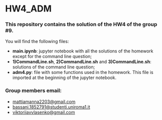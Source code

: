 # HW4_ADM
### This repository contains the solution of the HW4 of the group #9.
You will find the following files:
+ **main.ipynb**: jupyter notebook with all the solutions of the homework except for the command line question;
+ **1)CommandLine.sh**, **2)CommandLine.sh** and **3)CommandLine.sh**: solutions of the command line question;
+ **adm4.py**: file with some functions used in the homework. This file is imported at the beginning of the jupyter notebook.

### Group members email:
+ mattiamanna2203@gmail.com
+ bassani.1852791@studenti.uniroma1.it
+ viktoriiavvlasenko@gmail.com
